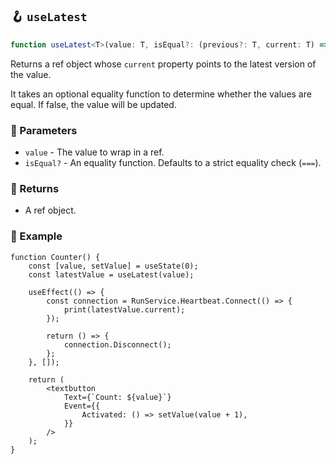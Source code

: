 ## 🪝 `useLatest`

```ts
function useLatest<T>(value: T, isEqual?: (previous?: T, current: T) => boolean): { current: T };
```

Returns a ref object whose `current` property points to the latest version of the value.

It takes an optional equality function to determine whether the values are equal. If false, the value will be updated.

### 📕 Parameters

-   `value` - The value to wrap in a ref.
-   `isEqual?` - An equality function. Defaults to a strict equality check (`===`).

### 📗 Returns

-   A ref object.

### 📘 Example

```tsx
function Counter() {
	const [value, setValue] = useState(0);
	const latestValue = useLatest(value);

	useEffect(() => {
		const connection = RunService.Heartbeat.Connect(() => {
			print(latestValue.current);
		});

		return () => {
			connection.Disconnect();
		};
	}, []);

	return (
		<textbutton
			Text={`Count: ${value}`}
			Event={{
				Activated: () => setValue(value + 1),
			}}
		/>
	);
}
```
